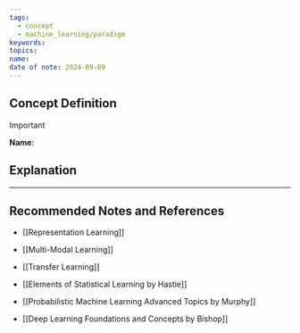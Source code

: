 ```yaml
---
tags:
  - concept
  - machine_learning/paradigm
keywords: 
topics: 
name: 
date of note: 2024-09-09
---
```


## Concept Definition

>[!important]
>**Name**: 



## Explanation





-----------
##  Recommended Notes and References


- [[Representation Learning]]

- [[Multi-Modal Learning]]
- [[Transfer Learning]]

- [[Elements of Statistical Learning by Hastie]]
- [[Probabilistic Machine Learning Advanced Topics by Murphy]]
- [[Deep Learning Foundations and Concepts by Bishop]]